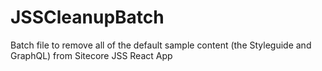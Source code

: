 # JSSCleanupBatch
Batch file to remove all of the default sample content (the Styleguide and GraphQL) from Sitecore JSS React App
